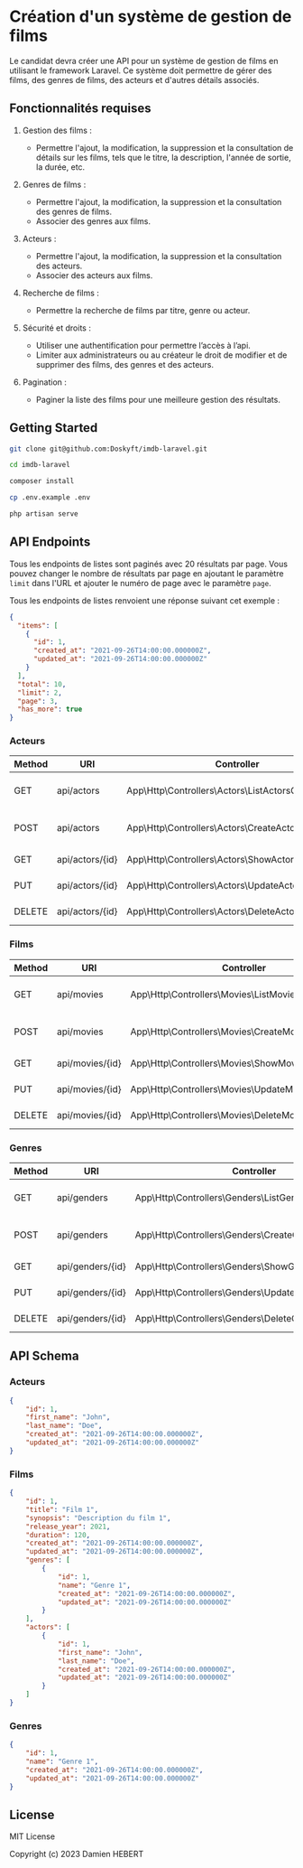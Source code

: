 # Création d'un système de gestion de films

Le candidat devra créer une API pour un système de gestion de films en
utilisant le framework Laravel. Ce système doit permettre de gérer des films, des genres de
films, des acteurs et d'autres détails associés.

## Fonctionnalités requises

1. Gestion des films :
    - Permettre l'ajout, la modification, la suppression et la consultation de détails sur les films, tels que le titre,
      la description, l'année de sortie, la durée, etc.

2. Genres de films :
    - Permettre l'ajout, la modification, la suppression et la consultation des genres de films.
    - Associer des genres aux films.
3. Acteurs :
    - Permettre l'ajout, la modification, la suppression et la consultation des acteurs.
    - Associer des acteurs aux films.
4. Recherche de films :
    - Permettre la recherche de films par titre, genre ou acteur.
5. Sécurité et droits :
    - Utiliser une authentification pour permettre l’accès à l’api.
    - Limiter aux administrateurs ou au créateur le droit de modifier et de supprimer des films, des genres et des
      acteurs.
6. Pagination :
    - Paginer la liste des films pour une meilleure gestion des résultats.

## Getting Started

```bash
git clone git@github.com:Doskyft/imdb-laravel.git
```

```bash
cd imdb-laravel
```

```bash
composer install
```

```bash
cp .env.example .env
```

```bash
php artisan serve
```

## API Endpoints

Tous les endpoints de listes sont paginés avec 20 résultats par page.
Vous pouvez changer le nombre de résultats par page en ajoutant le paramètre `limit` dans l'URL et ajouter le numéro de
page avec le paramètre `page`.

Tous les endpoints de listes renvoient une réponse suivant cet exemple :
    
```json
{
  "items": [
    {
      "id": 1,
      "created_at": "2021-09-26T14:00:00.000000Z",
      "updated_at": "2021-09-26T14:00:00.000000Z"
    }
  ],
  "total": 10,
  "limit": 2,
  "page": 3,
  "has_more": true
}
```

### Acteurs

| Method | URI             | Controller                                         | Description               |
|--------|-----------------|----------------------------------------------------|---------------------------|
| GET    | api/actors      | App\Http\Controllers\Actors\ListActorsController   | Récupère tous les acteurs |
| POST   | api/actors      | App\Http\Controllers\Actors\CreateActorsController | Créer un nouvel acteur    |
| GET    | api/actors/{id} | App\Http\Controllers\Actors\ShowActorsController   | Récupère un acteur        |
| PUT    | api/actors/{id} | App\Http\Controllers\Actors\UpdateActorsController | Met à jour un acteur      |
| DELETE | api/actors/{id} | App\Http\Controllers\Actors\DeleteActorsController | Supprime un acteur        |

### Films

| Method | URI             | Controller                                         | Description             |
|--------|-----------------|----------------------------------------------------|-------------------------|
| GET    | api/movies      | App\Http\Controllers\Movies\ListMoviesController   | Récupère tous les films |
| POST   | api/movies      | App\Http\Controllers\Movies\CreateMoviesController | Créer un nouveau film   |
| GET    | api/movies/{id} | App\Http\Controllers\Movies\ShowMoviesController   | Récupère un film        |
| PUT    | api/movies/{id} | App\Http\Controllers\Movies\UpdateMoviesController | Met à jour un film      |
| DELETE | api/movies/{id} | App\Http\Controllers\Movies\DeleteMoviesController | Supprime un film        |

### Genres

| Method | URI              | Controller                                           | Description              |
|--------|------------------|------------------------------------------------------|--------------------------|
| GET    | api/genders      | App\Http\Controllers\Genders\ListGendersController   | Récupère tous les genres |
| POST   | api/genders      | App\Http\Controllers\Genders\CreateGendersController | Créer un nouveau genre   |
| GET    | api/genders/{id} | App\Http\Controllers\Genders\ShowGendersController   | Récupère un genre        |
| PUT    | api/genders/{id} | App\Http\Controllers\Genders\UpdateGendersController | Met à jour un genre      |
| DELETE | api/genders/{id} | App\Http\Controllers\Genders\DeleteGendersController | Supprime un genre        |

## API Schema

### Acteurs

```json
{
    "id": 1,
    "first_name": "John",
    "last_name": "Doe",
    "created_at": "2021-09-26T14:00:00.000000Z",
    "updated_at": "2021-09-26T14:00:00.000000Z"
}
```

### Films

```json
{
    "id": 1,
    "title": "Film 1",
    "synopsis": "Description du film 1",
    "release_year": 2021,
    "duration": 120,
    "created_at": "2021-09-26T14:00:00.000000Z",
    "updated_at": "2021-09-26T14:00:00.000000Z",
    "genres": [
        {
            "id": 1,
            "name": "Genre 1",
            "created_at": "2021-09-26T14:00:00.000000Z",
            "updated_at": "2021-09-26T14:00:00.000000Z"
        }
    ],
    "actors": [
        {
            "id": 1,
            "first_name": "John",
            "last_name": "Doe",
            "created_at": "2021-09-26T14:00:00.000000Z",
            "updated_at": "2021-09-26T14:00:00.000000Z"
        }
    ]
}
```

### Genres

```json
{
    "id": 1,
    "name": "Genre 1",
    "created_at": "2021-09-26T14:00:00.000000Z",
    "updated_at": "2021-09-26T14:00:00.000000Z"
}
```

## License

MIT License

Copyright (c) 2023 Damien HEBERT
